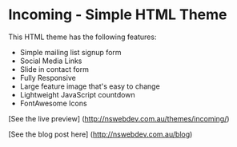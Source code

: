 # Incoming - Simple HTML Theme

This HTML theme has the following features:

* Simple mailing list signup form
* Social Media Links
* Slide in contact form
* Fully Responsive
* Large feature image that's easy to change
* Lightweight JavaScript countdown
* FontAwesome Icons

[See the live preview] (http://nswebdev.com.au/themes/incoming/)

[See the blog post here] (http://nswebdev.com.au/blog)
